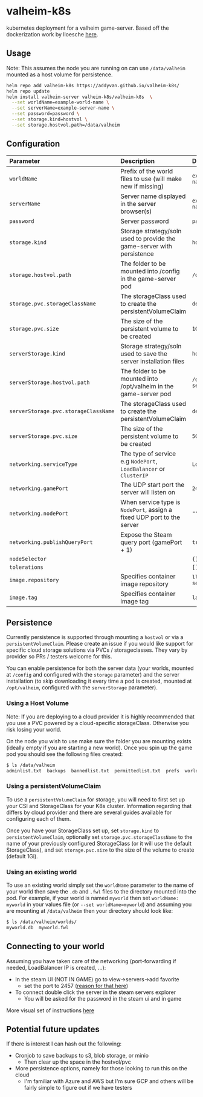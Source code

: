 # valheim-k8s

kubernetes deployment for a valheim game-server. Based off the dockerization work by lloesche [here](https://github.com/lloesche/valheim-server-docker).

## Usage

Note: This assumes the node you are running on can use `/data/valheim` mounted as a host volume for persistence.

```bash
helm repo add valheim-k8s https://addyvan.github.io/valheim-k8s/
helm repo update
helm install valheim-server valheim-k8s/valheim-k8s  \
  --set worldName=example-world-name \
  --set serverName=example-server-name \
  --set password=password \
  --set storage.kind=hostvol \
  --set storage.hostvol.path=/data/valheim
```

## Configuration

| Parameter                            | Description                                                            | Default                   |
| :----------------------------------- | :--------------------------------------------------------------------- | :------------------------ |
| `worldName`                          | Prefix of the world files to use (will make new if missing)            | `example-world-name`      |
| `serverName`                         | Server name displayed in the server browser(s)                         | `example-server-name`     |
| `password`                           | Server password                                                        | `password`                |
| `storage.kind`                       | Storage strategy/soln used to provide the game-server with persistence | `hostvol`                 |
| `storage.hostvol.path`               | The folder to be mounted into /config in the game-server pod           | `/data/valheim`           |
| `storage.pvc.storageClassName`       | The storageClass used to create the persistentVolumeClaim              | `default`                 |
| `storage.pvc.size`                   | The size of the persistent volume to be created                        | `1Gi`                     |
| `serverStorage.kind`                 | Storage strategy/soln used to save the server installation files       | `hostvol`                 |
| `serverStorage.hostvol.path`         | The folder to be mounted into /opt/valheim in the game-server pod      | `/data/valheim-server`    |
| `serverStorage.pvc.storageClassName` | The storageClass used to create the persistentVolumeClaim              | `default`                 |
| `serverStorage.pvc.size`             | The size of the persistent volume to be created                        | `5Gi`                     |
| `networking.serviceType`             | The type of service e.g `NodePort`, `LoadBalancer` or `ClusterIP`      | `LoadBalancer`            |
| `networking.gamePort`                | The UDP start port the server will listen on                           | `2456`                    |
| `networking.nodePort`                | When service type is `NodePort`, assign a fixed UDP port to the server | `""`                      |
| `networking.publishQueryPort`        | Expose the Steam query port (gamePort + 1)                             | `true`                    |
| `nodeSelector`                       |                                                                        | `{}`                      |
| `tolerations`                        |                                                                        | `[]`                      |
| `image.repository`                   | Specifies container image repository                                   | `lloesche/valheim-server` |
| `image.tag`                          | Specifies container image tag                                          | `latest`                  |

## Persistence

Currently persistence is supported through mounting a `hostvol` or via a `persistentVolumeClaim`. Please create an issue if you would like support for specific cloud storage solutions via PVCs / storageclasses. They vary by provider so PRs / testers welcome for this.

You can enable persistence for both the server data (your worlds, mounted at `/config` and configured with the `storage` parameter) and the server installation (to skip downloading it every time a pod is created, mounted at `/opt/valheim`, configured with the `serverStorage` parameter).

### Using a Host Volume

Note: If you are deploying to a cloud provider it is highly recommended that you use a PVC powered by a cloud-specific storageClass. Otherwise you risk losing your world.

On the node you wish to use make sure the folder you are mounting exists (ideally empty if you are starting a new world). Once you spin up the game pod you should see the following files created:

```bash
$ ls /data/valheim
adminlist.txt  backups  bannedlist.txt  permittedlist.txt  prefs  worlds
```

### Using a persistentVolumeClaim

To use a `persistentVolumeClaim` for storage, you will need to first set up your CSI and StorageClass for your K8s cluster. Information regarding that differs by cloud provider and there are several guides available for configuring each of them.

Once you have your StorageClass set up, set `storage.kind` to `persistentVolumeClaim`, optionally set `storage.pvc.storageClassName` to the name of your previously configured StorageClass (or it will use the default StorageClass), and set `storage.pvc.size` to the size of the volume to create (default 1Gi).

### Using an existing world

To use an existing world simply set the `worldName` parameter to the name of your world then save the `.db` and `.fwl` files to the directory mounted into the pod. For example, if your world is named `myworld` then set `worldName: myworld` in your values file (or `--set worldName=myworld`) and assuming you are mounting at `/data/valheim` then your directory should look like:

```bash
$ ls /data/valheim/worlds/
myworld.db  myworld.fwl
```

## Connecting to your world

Assuming you have taken care of the networking (port-forwarding if needed, LoadBalancer IP is created, ...):

- In the steam UI (NOT IN GAME) go to view->servers->add favorite
  - set the port to 2457 ([reason for that here](https://github.com/lloesche/valheim-server-docker/discussions/32#discussioncomment-371306))
- To connect double click the server in the steam servers explorer
  - You will be asked for the password in the steam ui and in game

More visual set of instructions [here](https://github.com/mbround18/valheim-docker/discussions/51)

## Potential future updates

If there is interest I can hash out the following:

- Cronjob to save backups to s3, blob storage, or minio
  - Then clear up the space in the hostvol/pvc
- More persistence options, namely for those looking to run this on the cloud
  - I'm familiar with Azure and AWS but I'm sure GCP and others will be fairly simple to figure out if we have testers
